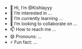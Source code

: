 - 👋 Hi, I’m @Kishlayyy
- 👀 I’m interested in ...
- 🌱 I’m currently learning ...
- 💞️ I’m looking to collaborate on ...
- 📫 How to reach me ...
- 😄 Pronouns: ...
- ⚡ Fun fact: ...

<!---
Kishlayyy/Kishlayyy is a ✨ special ✨ repository because its `README.md` (this file) appears on your GitHub profile.
You can click the Preview link to take a look at your changes.
--->
